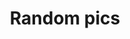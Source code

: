 ---
title: "Random pics"
draft: false
image : "images/gallery/camping/camping-2.JPG"
bg_image: "images/page-title.jpg"
category: "Random pics"
---